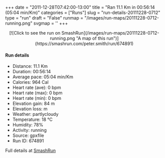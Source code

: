 +++
date = "2011-12-28T07:42:00-13:00"
title = "Ran 11.1 Km in 00:56:14 (05:04 min/Km)"
categories = ["Runs"]
slug = "run-details-20111228-0712"
type = "run"
draft = "False"
runmap = "/images/run-maps/20111228-0712-running.png"
svgmap = '<polyline points="94 14, 91 17, 92 18, 96 19, 97 23, 99 28, 96 32, 94 34, 95 37, 99 41, 100 48, 98 51, 97 62, 99 65, 99 70, 98 73, 97 74, 97 75, 97 79, 93 90, 85 88, 65 84, 21 74, 17 71, 7 58, 3 56, 1 51, 0 44, 1 35, 20 32, 48 34, 56 33, 63 29, 79 16, 83 16, 84 14, 86 12, 92 11">'
+++



<!--more-->

<center>
[![Click to see the run on SmashRun](/images/run-maps/20111228-0712-running.png "A map of this run")](https://smashrun.com/peter.smith/run/674891)
</center>

#### Run details

* Distance: 11.1 Km
* Duration: 00:56:14
* Average pace: 05:04 min/Km
* Calories: 964 Cal
* Heart rate (ave): 0 bpm
* Heart rate (max): 0 bpm
* Heart rate (min): 0 bpm
* Elevation gain: 84 m
* Elevation loss:  m
* Weather: partlycloudy
* Temperature: 18 &deg;C
* Humidity: 78%
* Activity: running
* Source: gpxfile
* Run ID: 674891

Full details at [SmashRun](https://smashrun.com/peter.smith/run/674891)